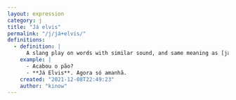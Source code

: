 ```yaml
---
layout: expression
category: j
title: "Já elvis"
permalink: "/j/já+elvis/"
definitions:
  - definition: |
      A slang play on words with similar sound, and same meaning as [já era](/j/já+era/).
    example: |
      - Acabou o pão?
      - **Já Elvis**. Agora só amanhã.
    created: "2021-12-08T22:49:23"
    author: "kinow"
---
```


